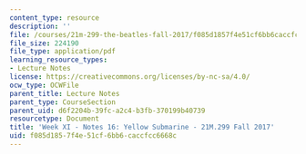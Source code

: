 ```yaml
---
content_type: resource
description: ''
file: /courses/21m-299-the-beatles-fall-2017/f085d1857f4e51cf6bb6caccfcc6668c_MIT21M_299F17_Notes16.pdf
file_size: 224190
file_type: application/pdf
learning_resource_types:
- Lecture Notes
license: https://creativecommons.org/licenses/by-nc-sa/4.0/
ocw_type: OCWFile
parent_title: Lecture Notes
parent_type: CourseSection
parent_uid: d6f2204b-39fc-a2c4-b3fb-370199b40739
resourcetype: Document
title: 'Week XI - Notes 16: Yellow Submarine - 21M.299 Fall 2017'
uid: f085d185-7f4e-51cf-6bb6-caccfcc6668c
---
```

